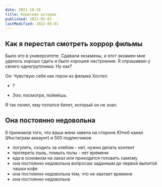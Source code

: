 ```yaml
---
date: 2021-10-26
title: Короткие истории
published: 2022-05-01
lastModified: 2022-05-01
---
```


## Как я перестал смотреть хоррор фильмы

Было это в университете. 
Сдавали экзамены, и этот экзамен мне удалось хорошо сдать и было хорошее настроение. 
Я спрашиваю у своего одногруппника:  Ну как? 

Он: Чувствую себя как герои из фильма Хостел. 

- ? 

- Эээ, посмотри, поймёшь. 

Я так понял, ему попался билет, который он не знал.

## Она постоянно недовольна

6 признаков того, что ваша жена завела на стороне Ютюб канал (Инстаграм аккаунт) и 500 подписчиков

- погулять, сходить за хлебом - нет, нужно делать контент
- протереть пыль, помыть полы - нет времени
- еда в основном на заказ или приходится готовить самому
- она постоянно недовольна вопросам заданным до первой выпитой чашки кофе
- она постоянно недовольна тем, что не хватает времени
- она постоянно недовольна